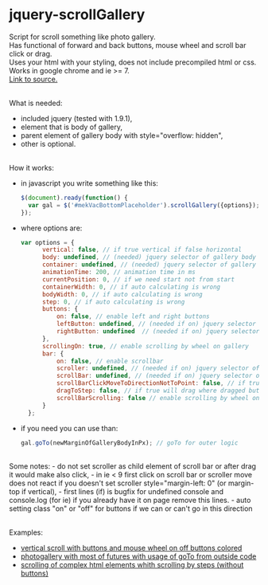 # jquery-scrollGallery
Script for scroll something like photo gallery.<br />
Has functional of forward and back buttons, mouse wheel and scroll bar click or drag.<br />
Uses your html with your styling, does not include precompiled html or css.<br />
Works in google chrome and ie >= 7.<br />
[Link to source.](./scrollGallery.js)<br />
<br />

What is needed:
- included jquery (tested with 1.9.1),
- element that is body of gallery,
- parent element of gallery body with style="overflow: hidden",
- other is optional.
<br /><br />

How it works:
- in javascript you write something like this:

  ```javascript
  $(document).ready(function() {
    var gal = $('#mekVacBottomPlaceholder').scrollGallery({options});
  });
  ```
- where options are:

  ```javascript
  var options = {
		vertical: false, // if true vertical if false horizontal
		body: undefined, // (needed) jquery selector of gallery body
		container: undefined, // (needed) jquery selector of gallery container
		animationTime: 200, // animation time in ms
		currentPosition: 0, // if we need start not from start
		containerWidth: 0, // if auto calculating is wrong
		bodyWidth: 0, // if auto calculating is wrong
		step: 0, // if auto calculating is wrong
		buttons: {
			on: false, // enable left and right buttons
			leftButton: undefined, // (needed if on) jquery selector of left button
			rightButton: undefined  // (needed if on) jquery selector of right button
		},
		scrollingOn: true, // enable scrolling by wheel on gallery
		bar: {
			on: false, // enable scrollbar
			scroller: undefined, // (needed if on) jquery selector of scroller
			scrollBar: undefined, // (needed if on) jquery selector of scroll bar
			scrollBarClickMoveToDirectionNotToPoint: false, // if true on scroll bar click will move to 1 step to direction else will move to clicked position
			dragToStep: false, // if true will drag where dragged but stops with auto-alignment by steps
			scrollBarScrolling: false // enable scrolling by wheel on scroll bar 
		}
	};
  ```
- if you need you can use than:
  
  ```javascript
  gal.goTo(newMarginOfGalleryBodyInPx); // goTo for outer logic
  ```
<br />
Some notes:
- do not set scroller as child element of scroll bar or after drag it would make also click,
- in ie < 9 first click on scroll bar or scroller move does not react if you doesn't set scroller style="margin-left: 0" (or margin-top if vertical),
- first lines (if) is bugfix for undefined console and console.log (for ie) if you already have it on page remove this lines.
- auto setting class "on" or "off" for buttons if we can or can't go in this direction
<br /><br />

Examples:
-	[vertical scroll with buttons and mouse wheel on off buttons colored](https://htmlpreview.github.io/?https://github.com/mechanicum/jquery-scrollGallery/blob/master/examples/vertical.html)
-	[photogallery with most of futures with usage of goTo from outside code](https://htmlpreview.github.io/?https://github.com/mechanicum/jquery-scrollGallery/blob/master/examples/photogallery.html)
-	[scrolling of complex html elements whith scrolling by steps (without buttons)](https://htmlpreview.github.io/?https://github.com/mechanicum/jquery-scrollGallery/blob/master/examples/calendar.html)
